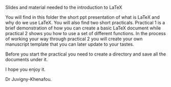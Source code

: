 Slides and material needed to the introduction to LaTeX

You will find in this folder the short ppt presentation of what is LaTeX and why do we use LaTeX.
You will also find two short practicals. Practical 1 is a brief demonstration of how you can create a basic LaTeX document
while practical 2 shows you how to use a set of different functions. In the process of working your way through practical 2
you will create your own manuscript template that you can later update to your tastes.

Before you start the practical you need to create a directory and save all the documents under it.

I hope you enjoy it.

Dr Juvigny-Khenafou.
